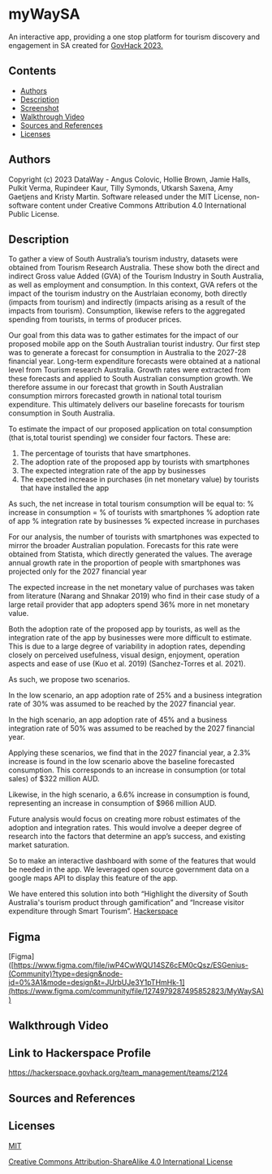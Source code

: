 # myWaySA

An interactive app, providing a one stop platform for tourism discovery and engagement in SA created for
[GovHack 2023.](https://hackerspace.govhack.org/)

## Contents

- [Authors](#authors)
- [Description](#description)
- [Screenshot](#screenshot)
- [Walkthrough Video](#walkthrough-video)
- [Sources and References](#sources-and-references)
- [Licenses](#licenses)

## Authors

Copyright (c) 2023 DataWay - Angus Colovic, Hollie Brown, Jamie Halls, Pulkit Verma,
Rupindeer Kaur, Tilly Symonds, Utkarsh Saxena, Amy Gaetjens and Kristy Martin. Software released under the MIT License, non-software content under Creative Commons Attribution 4.0 International Public License.

## Description
To gather a view of South Australia’s tourism industry, datasets were obtained from Tourism Research Australia. These show both the direct and indirect Gross value Added (GVA) of the Tourism Industry in South Australia, as well as employment and consumption. In this context, GVA refers ot the impact of the tourism industry on the Austrlaian economy, both directly (impacts from tourism) and indirectly (impacts arising as a result of the impacts from tourism). Consumption, likewise refers to the aggregated spending from tourists, in terms of producer prices.

Our goal from this data was to gather estimates for the impact of our proposed mobile app on the South Australian tourist industry. Our first step was to generate a forecast for consumption in Australia to the 2027-28 financial year. Long-term expenditure forecasts were obtained at a national level from Tourism research Australia. Growth rates were extracted from these forecasts and applied to South Australian consumption growth. We therefore assume in our forecast that growth in South Australian consumption mirrors forecasted growth in national total tourism expenditure. This ultimately delivers our baseline forecasts for tourism consumption in South Australia.

To estimate the impact of our proposed application on total consumption (that is,total tourist spending) we consider four factors. These are:
1. The percentage of tourists that have smartphones.
2. The adoption rate of the proposed app by tourists with smartphones
3. The expected integration rate of the app by businesses
4. The expected increase in purchases (in net monetary value) by tourists that have installed the app

As such, the net increase in total tourism consumption will be equal to:
% increase in consumption = % of tourists with smartphones % adoption rate of app
% integration rate by businesses % expected increase in purchases

For our analysis, the number of tourists with smartphones was expected to mirror the broader Australian population. Forecasts for this rate were obtained from Statista, which directly generated the values. The average annual growth rate in the proportion of people with smartphones was projected only for the 2027 financial year

The expected increase in the net monetary value of purchases was taken from literature (Narang and Shnakar 2019) who find in their case study of a large retail provider that app adopters spend 36% more in net monetary value.

Both the adoption rate of the proposed app by tourists, as well as the integration rate of the app by businesses were more difficult to estimate. This is due to a large degree of variability in adoption rates, depending closely on perceived usefulness, visual design, enjoyment, operation aspects and ease of use (Kuo et al. 2019) (Sanchez-Torres et al. 2021).

As such, we propose two scenarios.

In the low scenario, an app adoption rate of 25% and a business integration rate of 30% was assumed to be reached by the 2027 financial year.

In the high scenario, an app adoption rate of 45% and a business integration rate of 50% was assumed to be reached by the 2027 financial year.

Applying these scenarios, we find that in the 2027 financial year, a 2.3% increase is found in the low scenario above the baseline forecasted consumption. This corresponds to an increase in consumption (or total sales) of $322 million AUD.

Likewise, in the high scenario, a 6.6% increase in consumption is found, representing an increase in consumption of $966 million AUD.

Future analysis would focus on creating more robust estimates of the adoption and integration rates. This would involve a deeper degree of research into the factors that determine an app’s success, and existing market saturation.

So to make an interactive dashboard with some of the features that would be needed in the app. We leveraged open source government data on a google maps API to display this feature of the app.

We have entered this solution into both “Highlight the diversity of South Australia's tourism product through gamification” and “Increase visitor expenditure through Smart Tourism”. [Hackerspace]([https://hackerspace.govhack.org/](https://hackerspace.govhack.org/team_management/teams/2124))

## Figma
[Figma] ([https://www.figma.com/file/iwP4CwWQU14SZ6cEM0cQsz/ESGenius-(Community)?type=design&node-id=0%3A1&mode=design&t=JUrbUJe3Y1pTHmHk-1](https://www.figma.com/community/file/1274979287495852823/MyWaySA))

## Walkthrough Video

## Link to Hackerspace Profile
https://hackerspace.govhack.org/team_management/teams/2124

## Sources and References

## Licenses

[MIT](https://choosealicense.com/licenses/mit/)

[Creative Commons Attribution-ShareAlike 4.0 International License](https://creativecommons.org/licenses/by-sa/4.0/)
